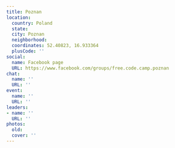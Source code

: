 ```yaml
---
title: Poznan
location:
  country: Poland
  state: 
  city: Poznan
  neighborhood: 
  coordinates: 52.40823, 16.933364
  plusCode: ''
social:
  name: Facebook page
  URL: https://www.facebook.com/groups/free.code.camp.poznan
chat:
  name: ''
  URL: ''
event:
  name: ''
  URL: ''
leaders:
- name: ''
  URL: ''
photos:
  old: 
  cover: ''
---
```

